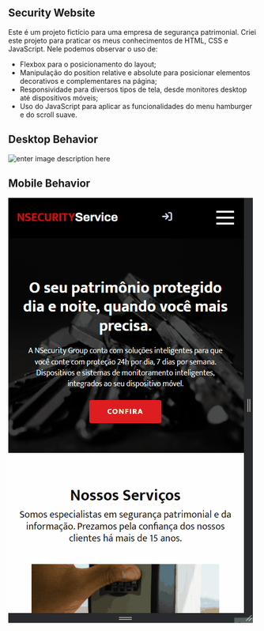 ## Security Website
Este é um projeto fictício para uma empresa de segurança patrimonial.
Criei este projeto para praticar os meus conhecimentos de HTML, CSS e JavaScript.
Nele podemos observar o uso de:
- Flexbox para o posicionamento do layout;
- Manipulação do position relative e absolute para posicionar elementos decorativos e complementares na página;
- Responsividade para diversos tipos de tela, desde monitores desktop até dispositivos móveis;
- Uso do JavaScript para aplicar as funcionalidades do menu hamburger e do scroll suave.
## Desktop Behavior
![enter image description here](https://github.com/josiasdevweb/security-website/blob/main/assets/site-desktop-2.gif?raw=true)
## Mobile Behavior
![enter image description here](https://github.com/josiasdevweb/security-website/blob/main/assets/site-mobile-2.gif?raw=true)
